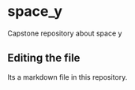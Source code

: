 # space_y
Capstone repository about space y
## Editing the file
Its a markdown file in this repository.
